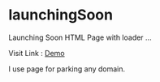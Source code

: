 # launchingSoon
Launching Soon HTML Page with loader ...

Visit Link : [Demo](https://vikramsahani256.github.io/launchingSoon.github.io)


I use page for parking any domain.
